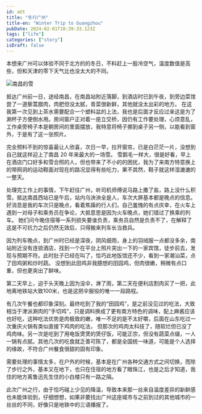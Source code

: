 ```yaml
---
id: aUt
title: "冬行广州"
title-en: "Winter Trip to Guangzhou"
pubDate: 2024-02-01T10:39:33.123Z
tags: ["life"]
categories: ["story"]
isDraft: false
---
```



本想来广州可以体验不同于北方的的冬日，不料赶上一股冷空气，温度数值是高些，但和天津的零下天气比也没太大的不同。

![南昌的雪](https://static.yuhang.ch/posts/stories/winter-trip-to-guangzhou/snow-nanchang.webp)


抵达广州前一日，途经南昌，在南昌站附近落脚，到酒店时已到午夜，到旁边菜馆尝了一道藜蒿腊肉，肉肥但没太腻，青菜很新鲜，其他就没太出彩的地方。
在这我第一次见到上茶水需要配合一个塑料盆的上法，我也是后面才反应过来这是为了涮杯子方便倒水用。房间窗户正对着一座立交桥，因仍有工作要处理，心烦意乱，工作桌旁椅子本是朝房间的里面摆放，我特意将椅子挪到桌子另一侧，以能看到窗外，于是有了这一张照片。

完全预料不到的惊喜最让人欣喜，次日一早，拉开窗帘，已是白茫茫一片，没想到自己就这样迎上了南昌 20 年来最大的一场雪。
雪鹅毛一样大，很是好看，早上在酒店门口好多和雪合照的人，但也带来了不小的的困扰，我为了来南方特意换上的带网洞的运动鞋面对现在的路况显得有些吃力，果不其然，鞋子就这样湿漉漉的一整天。

处理完工作上的事情，下午赶往广州，听司机师傅说马路上撒了盐，路上没什么积雪。抵达南昌西站已是午后，站内乌泱泱全是人，车次大屏基本都是晚点的信息。
好消息是我的车次只是晚点，看着焦躁的行人们，自己羞愧的有点庆幸，在火车上遇到一对母子和乘务员在争论，大抵意思是因为火车晚点，她们错过了换乘的列车。
她们问今晚住宿等一系列损失要谁负责，乘务员自然是负责不了，在解释了这是不可抗力之后仍然无效后，只得搬来列车长当救兵。

因为列车晚点，到广州时已经是深夜，阴风细雨，身上的羽绒服一点都没多余，南站附近没有连锁酒店，找到一个在平台上照片突出一下的一家宾馆，徒步前去，发现与预期不符。此时肚子已经在叫了，恰巧此地饭馆还不少，看到一家潮汕菜，点了田鸡粥和炒时蔬。
没想到此田鸡非我臆想的田园鸡，但肉很嫩，稍微有点口重，但也更突出了鲜味。

第二天早上，迫于头天晚上因为没伞，淋了雨，第二天在便利店割肉买了一把，此地离地铁站大致100米，也是这把伞服役的唯一一段路程。

有几次午餐也都印象深刻。最终吃到了我的“田园鸡”，是之前没见过的吃法，大致相当于津派涮肉的“手切鸡”，只是调料换成了更有南方特色的调味，配上麻酱应该也好吃，这种吃法优势是肉极致的嫩，唯一不足的是不太好嚼，后面在山东吃过一次重庆火锅有类似直接下鸡肉的吃法，
但那次的鸡肉太科技了，随软烂但已没了鸡肉味。另一次是吃到了用电饭煲煲的煲仔饭，可能正宗，但没有蔬菜点缀，一人一锅有点腻。其他几次的吃食就乏善可陈了，都是全国统一味道，可能是个人选择的缘故，不符合广州餐食很甜的固有印象。

需要处理的事情太多，在户外的时候，基本是在广州各种交通方式之间切换，而除了步行之外，基本又在地下，也只在住宿的地方看了眼珠江，也是之后才知道，我住的地方离鲁迅先生住的小白楼只有一路之隔。

此次广州之行，由于恰巧碰上少见的降温，导致本来那一丝来自温度差异的新鲜感也未能体验到，仔细想想，如果非要找出广州这座城市与之前到过的其他城市的一丝丝的不同，好像只是地铁中的三语播报了。







